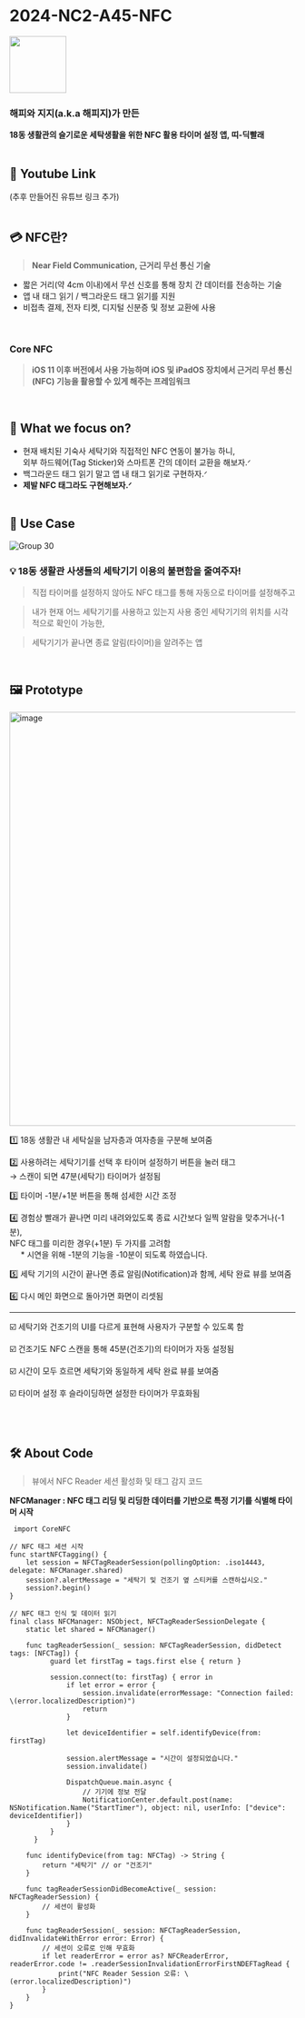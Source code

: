 # 2024-NC2-A45-NFC
<img src="https://github.com/DeveloperAcademy-POSTECH/2024-NC2-A45-NFC/assets/126846444/95b3b285-20fd-43eb-b8eb-e92ef033ace3" width="100" height="100"/> <br>
### 해피와 지지(a.k.a 해피지)가 만든<br>
**18동 생활관의 슬기로운 세탁생활을 위한 NFC 활용 타이머 설정 앱, 띠-딕빨래** <br><br>

## 🎥 Youtube Link
(추후 만들어진 유튜브 링크 추가)
<br><br>
## 💳 NFC란?
> **Near Field Communication, 근거리 무선 통신 기술**
* 짧은 거리(약 4cm 이내)에서 무선 신호를 통해 장치 간 데이터를 전송하는 기술
* 앱 내 태그 읽기 / 백그라운드 태그 읽기를 지원
* 비접촉 결제, 전자 티켓, 디지털 신분증 및 정보 교환에 사용  
<br>

### Core NFC
> **iOS 11 이후 버전에서 사용 가능하며 iOS 및 iPadOS 장치에서 근거리 무선 통신(NFC) 기능을 활용할 수 있게 해주는 프레임워크**
<br>

## 🎯 What we focus on?
* 현재 배치된 기숙사 세탁기와 직접적인 NFC 연동이 불가능 하니,<br>
외부 하드웨어(Tag Sticker)와 스마트폰 간의 데이터 교환을 해보자.ᐟ
* 백그라운드 태그 읽기 말고 앱 내 태그 읽기로 구현하자.ᐟ
* **제발 NFC 태그라도 구현해보자.ᐟ**
<br><br>
## 💼 Use Case
![Group 30](https://github.com/DeveloperAcademy-POSTECH/2024-NC2-A45-NFC/assets/126846444/496455c5-0877-4d38-8d6a-921485269034)
### 💡 18동 생활관 사생들의 세탁기기 이용의 불편함을 줄여주자!
> 직접 타이머를 설정하지 않아도 NFC 태그를 통해 자동으로 타이머를 설정해주고 <br>

> 내가 현재 어느 세탁기기를 사용하고 있는지 사용 중인 세탁기기의 위치를 시각적으로 확인이 가능한, <br>

> 세탁기기가 끝나면 종료 알림(타이머)을 알려주는 앱 <br>

<br>

## 🖼️ Prototype
<img width="729" alt="image" src="https://github.com/DeveloperAcademy-POSTECH/2024-NC2-A45-NFC/assets/126846444/0e639b7c-ad3e-47cf-bd83-3bdc95d88f79"> <br>

1️⃣ 18동 생활관 내 세탁실을 남자층과 여자층을 구분해 보여줌 <br>

2️⃣ 사용하려는 세탁기기를 선택 후 타이머 설정하기 버튼을 눌러 태그 <br>
    → 스캔이 되면 47분(세탁기) 타이머가 설정됨 <br>
    
3️⃣ 타이머 -1분/+1분 버튼을 통해 섬세한 시간 조정 <br>

4️⃣ 경험상 빨래가 끝나면 미리 내려와있도록 종료 시간보다 일찍 알람을 맞추거나(-1분),<br>
    NFC 태그를 미리한 경우(+1분) 두 가지를 고려함 <br>
     * 시연을 위해 -1분의 기능을 -10분이 되도록 하였습니다. <br>
     
5️⃣ 세탁 기기의 시간이 끝나면 종료 알림(Notification)과 함께, 세탁 완료 뷰를 보여줌 <br>

6️⃣ 다시 메인 화면으로 돌아가면 화면이 리셋됨 <br>

***

☑️ 세탁기와 건조기의 UI를 다르게 표현해 사용자가 구분할 수 있도록 함 <br>

☑️ 건조기도 NFC 스캔을 통해 45분(건조기)의 타이머가 자동 설정됨 <br>

☑️ 시간이 모두 흐르면 세탁기와 동일하게 세탁 완료 뷰를 보여줌 <br>

☑️ 타이머 설정 후 슬라이딩하면 설정한 타이머가 무효화됨 


<br><br>

## 🛠️ About Code
> 뷰에서 NFC Reader 세션 활성화 및 태그 감지 코드 <br>

**NFCManager : NFC 태그 리딩 및 리딩한 데이터를 기반으로 특정 기기를 식별해 타이머 시작** <br>

<pre>
<code> import CoreNFC

// NFC 태그 세션 시작
func startNFCTagging() {
    let session = NFCTagReaderSession(pollingOption: .iso14443, delegate: NFCManager.shared)
    session?.alertMessage = "세탁기 및 건조기 옆 스티커를 스캔하십시오."
    session?.begin()
}

// NFC 태그 인식 및 데이터 읽기
final class NFCManager: NSObject, NFCTagReaderSessionDelegate {
    static let shared = NFCManager()
    
    func tagReaderSession(_ session: NFCTagReaderSession, didDetect tags: [NFCTag]) {
          guard let firstTag = tags.first else { return }
          
          session.connect(to: firstTag) { error in
              if let error = error {
                  session.invalidate(errorMessage: "Connection failed: \(error.localizedDescription)")
                  return
              }
              
              let deviceIdentifier = self.identifyDevice(from: firstTag)
              
              session.alertMessage = "시간이 설정되었습니다."
              session.invalidate()
              
              DispatchQueue.main.async {
                  // 기기에 정보 전달
                  NotificationCenter.default.post(name: NSNotification.Name("StartTimer"), object: nil, userInfo: ["device": deviceIdentifier])
              }
          }
      }
    
    func identifyDevice(from tag: NFCTag) -> String {
        return "세탁기" // or "건조기"
    }
    
    func tagReaderSessionDidBecomeActive(_ session: NFCTagReaderSession) {
        // 세션이 활성화
    }
    
    func tagReaderSession(_ session: NFCTagReaderSession, didInvalidateWithError error: Error) {
        // 세션이 오류로 인해 무효화
        if let readerError = error as? NFCReaderError, readerError.code != .readerSessionInvalidationErrorFirstNDEFTagRead {
            print("NFC Reader Session 오류: \(error.localizedDescription)")
        }
    }
}
</code> </pre>

